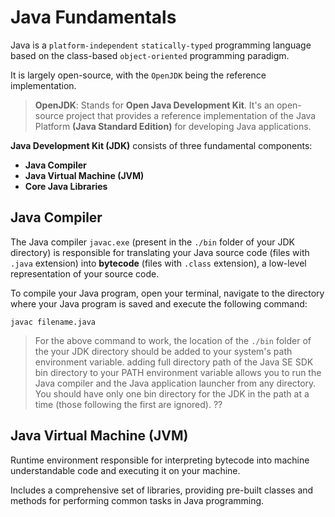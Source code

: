 # Java Fundamentals

Java is a `platform-independent` `statically-typed` programming language based on the class-based `object-oriented` programming paradigm.

It is largely open-source, with the `OpenJDK` being the reference implementation.

> **OpenJDK**: Stands for **Open Java Development Kit**. It's an open-source project that provides a reference implementation of the Java Platform **(Java Standard Edition)** for developing Java applications.

**Java Development Kit (JDK)** consists of three fundamental components:

- **Java Compiler**
- **Java Virtual Machine (JVM)**
- **Core Java Libraries**

## Java Compiler

The Java compiler `javac.exe` (present in the `./bin` folder of your JDK directory) is responsible for translating your Java source code (files with `.java` extension) into **bytecode** (files with `.class` extension), a low-level representation of your source code.

To compile your Java program, open your terminal, navigate to the directory where your Java program is saved and execute the following command:

```
javac filename.java
```

> For the above command to work, the location of the `./bin` folder of the your JDK directory should be added to your system's path environment variable. adding full directory path of the Java SE SDK bin directory to your PATH environment variable allows you to run the Java compiler and the Java application launcher from any directory. You should have only one bin directory for the JDK in the path at a time (those following the first are ignored). ??

## Java Virtual Machine (JVM)

Runtime environment responsible for interpreting bytecode into machine understandable code and executing it on your machine.

Includes a comprehensive set of libraries, providing pre-built classes and methods for performing common tasks in Java programming.
